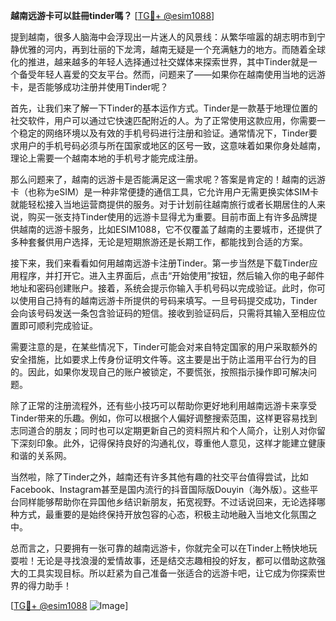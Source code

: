 **越南远游卡可以註冊tinder嗎？** [[TG💪+ @esim1088](https://t.me/s/esim1088)]

提到越南，很多人脑海中会浮现出一片迷人的风景线：从繁华喧嚣的胡志明市到宁静优雅的河内，再到壮丽的下龙湾，越南无疑是一个充满魅力的地方。而随着全球化的推进，越来越多的年轻人选择通过社交媒体来探索世界，其中Tinder就是一个备受年轻人喜爱的交友平台。然而，问题来了——如果你在越南使用当地的远游卡，是否能够成功注册并使用Tinder呢？

首先，让我们来了解一下Tinder的基本运作方式。Tinder是一款基于地理位置的社交软件，用户可以通过它快速匹配附近的人。为了正常使用这款应用，你需要一个稳定的网络环境以及有效的手机号码进行注册和验证。通常情况下，Tinder要求用户的手机号码必须与所在国家或地区的区号一致，这意味着如果你身处越南，理论上需要一个越南本地的手机号才能完成注册。

那么问题来了，越南的远游卡是否能满足这一需求呢？答案是肯定的！越南的远游卡（也称为eSIM）是一种非常便捷的通信工具，它允许用户无需更换实体SIM卡就能轻松接入当地运营商提供的服务。对于计划前往越南旅行或者长期居住的人来说，购买一张支持Tinder使用的远游卡显得尤为重要。目前市面上有许多品牌提供越南的远游卡服务，比如ESIM1088，它不仅覆盖了越南的主要城市，还提供了多种套餐供用户选择，无论是短期旅游还是长期工作，都能找到合适的方案。

接下来，我们来看看如何用越南远游卡注册Tinder。第一步当然是下载Tinder应用程序，并打开它。进入主界面后，点击“开始使用”按钮，然后输入你的电子邮件地址和密码创建账户。接着，系统会提示你输入手机号码以完成验证。此时，你可以使用自己持有的越南远游卡所提供的号码来填写。一旦号码提交成功，Tinder会向该号码发送一条包含验证码的短信。接收到验证码后，只需将其输入至相应位置即可顺利完成验证。

需要注意的是，在某些情况下，Tinder可能会对来自特定国家的用户采取额外的安全措施，比如要求上传身份证明文件等。这主要是出于防止滥用平台行为的目的。因此，如果你发现自己的账户被锁定，不要慌张，按照指示操作即可解决问题。

除了正常的注册流程外，还有些小技巧可以帮助你更好地利用越南远游卡来享受Tinder带来的乐趣。例如，你可以根据个人偏好调整搜索范围，这样更容易找到志同道合的朋友；同时也可以定期更新自己的资料照片和个人简介，让别人对你留下深刻印象。此外，记得保持良好的沟通礼仪，尊重他人意见，这样才能建立健康和谐的关系网。

当然啦，除了Tinder之外，越南还有许多其他有趣的社交平台值得尝试，比如Facebook、Instagram甚至是国内流行的抖音国际版Douyin（海外版）。这些平台同样能够帮助你在异国他乡结识新朋友，拓宽视野。不过话说回来，无论选择哪种方式，最重要的是始终保持开放包容的心态，积极主动地融入当地文化氛围之中。

总而言之，只要拥有一张可靠的越南远游卡，你就完全可以在Tinder上畅快地玩耍啦！无论是寻找浪漫的爱情故事，还是结交志趣相投的好友，都可以借助这款强大的工具实现目标。所以赶紧为自己准备一张适合的远游卡吧，让它成为你探索世界的得力助手！

[[TG💪+ @esim1088](https://t.me/s/esim1088) ![Image](https://i.postimg.cc/4NQfJmqS/Snipaste-2025-05-13-00-14-12.png)]